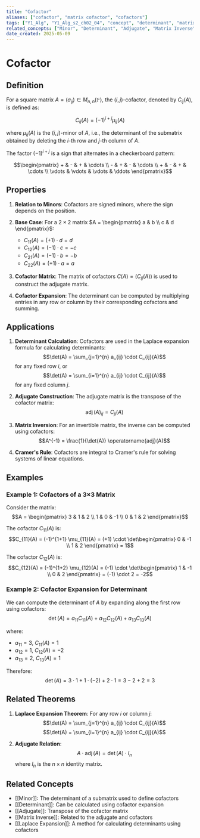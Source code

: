 ```yaml
---
title: "Cofactor"
aliases: ["cofactor", "matrix cofactor", "cofactors"]
tags: ["Y1_Alg", "Y1_Alg_s2_ch02_04", "concept", "determinant", "matrix"]
related_concepts: ["Minor", "Determinant", "Adjugate", "Matrix Inverse", "Laplace Expansion"]
date_created: 2025-05-09
---
```


# Cofactor

## Definition
For a square matrix $A = (a_{ij}) \in M_{n,n}(\mathbb{F})$, the $(i,j)$-cofactor, denoted by $C_{ij}(A)$, is defined as:

$$C_{ij}(A) = (-1)^{i+j} \mu_{ij}(A)$$

where $\mu_{ij}(A)$ is the $(i,j)$-minor of $A$, i.e., the determinant of the submatrix obtained by deleting the $i$-th row and $j$-th column of $A$.

The factor $(-1)^{i+j}$ is a sign that alternates in a checkerboard pattern:

$$\begin{pmatrix} + & - & + & \cdots \\ - & + & - & \cdots \\ + & - & + & \cdots \\ \vdots & \vdots & \vdots & \ddots \end{pmatrix}$$

## Properties
1. **Relation to Minors**: Cofactors are signed minors, where the sign depends on the position.

2. **Base Case**: For a $2 \times 2$ matrix $A = \begin{pmatrix} a & b \\ c & d \end{pmatrix}$:
   - $C_{11}(A) = (+1) \cdot d = d$
   - $C_{12}(A) = (-1) \cdot c = -c$
   - $C_{21}(A) = (-1) \cdot b = -b$
   - $C_{22}(A) = (+1) \cdot a = a$

3. **Cofactor Matrix**: The matrix of cofactors $C(A) = (C_{ij}(A))$ is used to construct the adjugate matrix.

4. **Cofactor Expansion**: The determinant can be computed by multiplying entries in any row or column by their corresponding cofactors and summing.

## Applications
1. **Determinant Calculation**: Cofactors are used in the Laplace expansion formula for calculating determinants:
   $$\det(A) = \sum_{j=1}^{n} a_{ij} \cdot C_{ij}(A)$$
   for any fixed row $i$, or
   $$\det(A) = \sum_{i=1}^{n} a_{ij} \cdot C_{ij}(A)$$
   for any fixed column $j$.

2. **Adjugate Construction**: The adjugate matrix is the transpose of the cofactor matrix:
   $$\operatorname{adj}(A)_{ij} = C_{ji}(A)$$

3. **Matrix Inversion**: For an invertible matrix, the inverse can be computed using cofactors:
   $$A^{-1} = \frac{1}{\det(A)} \operatorname{adj}(A)$$

4. **Cramer's Rule**: Cofactors are integral to Cramer's rule for solving systems of linear equations.

## Examples
### Example 1: Cofactors of a 3×3 Matrix
Consider the matrix:
$$A = \begin{pmatrix} 3 & 1 & 2 \\ 1 & 0 & -1 \\ 0 & 1 & 2 \end{pmatrix}$$

The cofactor $C_{11}(A)$ is:
$$C_{11}(A) = (-1)^{1+1} \mu_{11}(A) = (+1) \cdot \det\begin{pmatrix} 0 & -1 \\ 1 & 2 \end{pmatrix} = 1$$

The cofactor $C_{12}(A)$ is:
$$C_{12}(A) = (-1)^{1+2} \mu_{12}(A) = (-1) \cdot \det\begin{pmatrix} 1 & -1 \\ 0 & 2 \end{pmatrix} = (-1) \cdot 2 = -2$$

### Example 2: Cofactor Expansion for Determinant
We can compute the determinant of $A$ by expanding along the first row using cofactors:
$$\det(A) = a_{11}C_{11}(A) + a_{12}C_{12}(A) + a_{13}C_{13}(A)$$

where:
- $a_{11} = 3$, $C_{11}(A) = 1$
- $a_{12} = 1$, $C_{12}(A) = -2$
- $a_{13} = 2$, $C_{13}(A) = 1$

Therefore:
$$\det(A) = 3 \cdot 1 + 1 \cdot (-2) + 2 \cdot 1 = 3 - 2 + 2 = 3$$

## Related Theorems
1. **Laplace Expansion Theorem**: For any row $i$ or column $j$:
   $$\det(A) = \sum_{j=1}^{n} a_{ij} \cdot C_{ij}(A)$$
   $$\det(A) = \sum_{i=1}^{n} a_{ij} \cdot C_{ij}(A)$$

2. **Adjugate Relation**:
   $$A \cdot \operatorname{adj}(A) = \det(A) \cdot I_n$$
   where $I_n$ is the $n \times n$ identity matrix.

## Related Concepts
- [[Minor]]: The determinant of a submatrix used to define cofactors
- [[Determinant]]: Can be calculated using cofactor expansion
- [[Adjugate]]: Transpose of the cofactor matrix
- [[Matrix Inverse]]: Related to the adjugate and cofactors
- [[Laplace Expansion]]: A method for calculating determinants using cofactors
